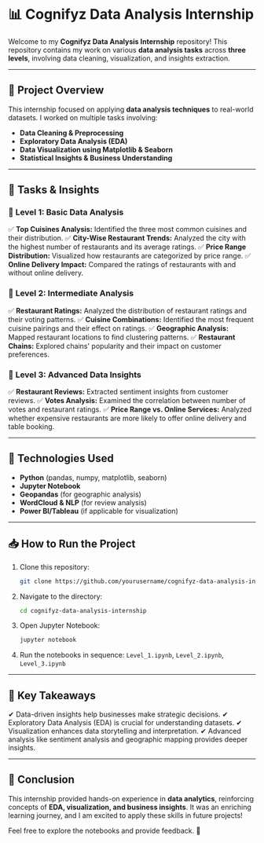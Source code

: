 # 📊 Cognifyz Data Analysis Internship

Welcome to my **Cognifyz Data Analysis Internship** repository! This repository contains my work on various **data analysis tasks** across **three levels**, involving data cleaning, visualization, and insights extraction.

---

## 🚀 **Project Overview**
This internship focused on applying **data analysis techniques** to real-world datasets. I worked on multiple tasks involving:
- **Data Cleaning & Preprocessing**
- **Exploratory Data Analysis (EDA)**
- **Data Visualization using Matplotlib & Seaborn**
- **Statistical Insights & Business Understanding**

---

## 📂 **Tasks & Insights**
### 🔹 **Level 1: Basic Data Analysis**
✅ **Top Cuisines Analysis:** Identified the three most common cuisines and their distribution.
✅ **City-Wise Restaurant Trends:** Analyzed the city with the highest number of restaurants and its average ratings.
✅ **Price Range Distribution:** Visualized how restaurants are categorized by price range.
✅ **Online Delivery Impact:** Compared the ratings of restaurants with and without online delivery.

### 🔹 **Level 2: Intermediate Analysis**
✅ **Restaurant Ratings:** Analyzed the distribution of restaurant ratings and their voting patterns.
✅ **Cuisine Combinations:** Identified the most frequent cuisine pairings and their effect on ratings.
✅ **Geographic Analysis:** Mapped restaurant locations to find clustering patterns.
✅ **Restaurant Chains:** Explored chains' popularity and their impact on customer preferences.

### 🔹 **Level 3: Advanced Data Insights**
✅ **Restaurant Reviews:** Extracted sentiment insights from customer reviews.
✅ **Votes Analysis:** Examined the correlation between number of votes and restaurant ratings.
✅ **Price Range vs. Online Services:** Analyzed whether expensive restaurants are more likely to offer online delivery and table booking.

---

## 🔧 **Technologies Used**
- **Python** (pandas, numpy, matplotlib, seaborn)
- **Jupyter Notebook**
- **Geopandas** (for geographic analysis)
- **WordCloud & NLP** (for review analysis)
- **Power BI/Tableau** (if applicable for visualization)

---

## 📥 **How to Run the Project**
1. Clone this repository:
   ```bash
   git clone https://github.com/yourusername/cognifyz-data-analysis-internship.git
   ```
2. Navigate to the directory:
   ```bash
   cd cognifyz-data-analysis-internship
   ```
3. Open Jupyter Notebook:
   ```bash
   jupyter notebook
   ```
4. Run the notebooks in sequence: `Level_1.ipynb`, `Level_2.ipynb`, `Level_3.ipynb`

---

## 🎯 **Key Takeaways**
✔ Data-driven insights help businesses make strategic decisions.
✔ Exploratory Data Analysis (EDA) is crucial for understanding datasets.
✔ Visualization enhances data storytelling and interpretation.
✔ Advanced analysis like sentiment analysis and geographic mapping provides deeper insights.

---

## 📌 **Conclusion**
This internship provided hands-on experience in **data analytics**, reinforcing concepts of **EDA, visualization, and business insights**. It was an enriching learning journey, and I am excited to apply these skills in future projects!

Feel free to explore the notebooks and provide feedback. 🚀
